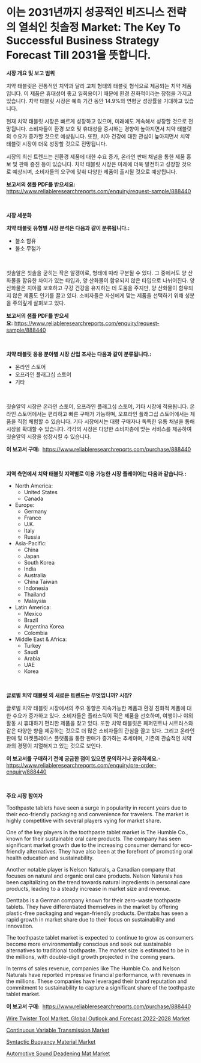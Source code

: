 <p><h1>이는 2031년까지 성공적인 비즈니스 전략의 열쇠인 칫솔정 Market: The Key To Successful Business Strategy Forecast Till 2031을 뜻합니다.</h1></p><p><strong>시장 개요 및 보고 범위</strong></p>
<p><p>치약 태블릿은 전통적인 치약과 달리 고체 형태의 태블릿 형식으로 제공되는 치약 제품입니다. 이 제품은 휴대성이 좋고 일회용이기 때문에 환경 친화적이라는 장점을 가지고 있습니다. 치약 태블릿 시장은 예측 기간 동안 14.9%의 연평균 성장률을 기대하고 있습니다.</p><p>현재 치약 태블릿 시장은 빠르게 성장하고 있으며, 미래에도 계속해서 성장할 것으로 전망됩니다. 소비자들이 환경 보호 및 휴대성을 중시하는 경향이 높아지면서 치약 태블릿의 수요가 증가할 것으로 예상됩니다. 또한, 치아 건강에 대한 관심이 높아지면서 치약 태블릿 시장이 더욱 성장할 것으로 전망됩니다.</p><p>시장의 최신 트렌드는 친환경 제품에 대한 수요 증가, 온라인 판매 채널을 통한 제품 홍보 및 판매 증진 등이 있습니다. 치약 태블릿 시장은 미래에 더욱 발전하고 성장할 것으로 예상되며, 소비자들의 요구에 맞춰 다양한 제품이 출시될 것으로 예상됩니다.</p></p>
<p><strong>보고서의 샘플 PDF를 받으세요:</strong> <a href="https://www.reliableresearchreports.com/enquiry/request-sample/888440">https://www.reliableresearchreports.com/enquiry/request-sample/888440</a></p>
<p>&nbsp;</p>
<p><strong>시장 세분화</strong></p>
<p><strong>치약 태블릿 유형별 시장 분석은 다음과 같이 분류됩니다.:</strong></p>
<p><ul><li>불소 함유</li><li>불소 무첨가</li></ul></p>
<p>&nbsp;</p>
<p><p>칫솔알은 칫솔을 굳히는 작은 알갱이로, 형태에 따라 구분될 수 있다. 그 중에서도 양 산화물을 함유한 차이가 있는 타입과, 양 산화물이 함유되지 않은 타입으로 나뉘어진다. 양 산화물은 치아를 보호하고 구강 건강을 유지하는 데 도움을 주지만, 양 산화물이 함유되지 않은 제품도 인기를 끌고 있다. 소비자들은 자신에게 맞는 제품을 선택하기 위해 성분을 주의깊게 살펴보고 있다.</p></p>
<p><strong>보고서의 샘플 PDF를 받으세요:</strong>&nbsp;<a href="https://www.reliableresearchreports.com/enquiry/request-sample/888440">https://www.reliableresearchreports.com/enquiry/request-sample/888440</a></p>
<p>&nbsp;</p>
<p><strong> 치약 태블릿 응용 분야별 시장 산업 조사는 다음과 같이 분류됩니다.:</strong></p>
<p><ul><li>온라인 스토어</li><li>오프라인 플래그십 스토어</li><li>기타</li></ul></p>
<p>&nbsp;</p>
<p><p>칫솔알약 시장은 온라인 스토어, 오프라인 플래그십 스토어, 기타 시장에 적용됩니다. 온라인 스토어에서는 편리하고 빠른 구매가 가능하며, 오프라인 플래그십 스토어에서는 제품을 직접 체험할 수 있습니다. 기타 시장에서는 대량 구매자나 독특한 유통 채널을 통해 시장을 확대할 수 있습니다. 각각의 시장은 다양한 소비자층에 맞는 서비스를 제공하여 칫솔알약 시장을 성장시킬 수 있습니다.</p></p>
<p><strong>이 보고서 구매:</strong>&nbsp; <a href="https://www.reliableresearchreports.com/purchase/888440">https://www.reliableresearchreports.com/purchase/888440</a></p>
<p>&nbsp;</p>
<p><strong>지역 측면에서 치약 태블릿 지역별로 이용 가능한 시장 플레이어는 다음과 같습니다.:</strong></p>
<p><ul>
    <li>
        North America:
        <ul>
            <li>United States</li>
            <li>Canada</li>
        </ul>
    </li>
    <li>
        Europe:
        <ul>
            <li>Germany</li>
            <li>France</li>
            <li>U.K.</li>
            <li>Italy</li>
            <li>Russia</li>
        </ul>
    </li>
    <li>
        Asia-Pacific:
        <ul>
            <li>China</li>
            <li>Japan</li>
            <li>South Korea</li>
            <li>India</li>
            <li>Australia</li>
            <li>China Taiwan</li>
            <li>Indonesia</li>
            <li>Thailand</li>
            <li>Malaysia</li>
        </ul>
    </li>
    <li>
        Latin America:
        <ul>
            <li>Mexico</li>
            <li>Brazil</li>
            <li>Argentina Korea</li>
            <li>Colombia</li>
        </ul>
    </li>
    <li>
        Middle East & Africa:
        <ul>
            <li>Turkey</li>
            <li>Saudi</li>
            <li>Arabia</li>
            <li>UAE</li>
            <li>Korea</li>
        </ul>
    </li>
    </ul></p>
<p>&nbsp;</p>
<p><strong>글로벌 치약 태블릿 의 새로운 트렌드는 무엇입니까? 시장?</strong></p>
<p><p>글로벌 치약 태블릿 시장에서의 주요 동향은 지속가능한 제품과 환경 친화적 제품에 대한 수요가 증가하고 있다. 소비자들은 플라스틱이 적은 제품을 선호하며, 여행이나 야외 활동 시 휴대하기 편리한 제품을 찾고 있다. 또한 치약 태블릿은 페퍼민트나 시트러스와 같은 다양한 향을 제공하는 것으로 더 많은 소비자들의 관심을 끌고 있다. 그리고 온라인 판매 및 마켓플레이스 플랫폼을 통한 판매가 증가하는 추세이며, 기존의 관습적인 치약과의 경쟁이 치열해지고 있는 것으로 보인다.</p></p>
<p><strong>이 보고서를 구매하기 전에 궁금한 점이 있으면 문의하거나 공유하세요.</strong>- <a href="https://www.reliableresearchreports.com/enquiry/pre-order-enquiry/888440">https://www.reliableresearchreports.com/enquiry/pre-order-enquiry/888440</a></p>
<p>&nbsp;</p>
<p><strong>주요 시장 참여자</strong></p>
<p><p>Toothpaste tablets have seen a surge in popularity in recent years due to their eco-friendly packaging and convenience for travelers. The market is highly competitive with several players vying for market share. </p><p>One of the key players in the toothpaste tablet market is The Humble Co., known for their sustainable oral care products. The company has seen significant market growth due to the increasing consumer demand for eco-friendly alternatives. They have also been at the forefront of promoting oral health education and sustainability.</p><p>Another notable player is Nelson Naturals, a Canadian company that focuses on natural and organic oral care products. Nelson Naturals has been capitalizing on the trend towards natural ingredients in personal care products, leading to a steady increase in market size and revenue.</p><p>Denttabs is a German company known for their zero-waste toothpaste tablets. They have differentiated themselves in the market by offering plastic-free packaging and vegan-friendly products. Denttabs has seen a rapid growth in market share due to their focus on sustainability and innovation.</p><p>The toothpaste tablet market is expected to continue to grow as consumers become more environmentally conscious and seek out sustainable alternatives to traditional toothpaste. The market size is estimated to be in the millions, with double-digit growth projected in the coming years.</p><p>In terms of sales revenue, companies like The Humble Co. and Nelson Naturals have reported impressive financial performance, with revenues in the millions. These companies have leveraged their brand reputation and commitment to sustainability to capture a significant share of the toothpaste tablet market.</p></p>
<p><strong>이 보고서 구매:</strong>&nbsp;&nbsp;<a href="https://www.reliableresearchreports.com/purchase/888440">https://www.reliableresearchreports.com/purchase/888440</a></p>
<p><p><a href="https://view.publitas.com/reportprime-1/decoding-the-wire-twister-tool-market-global-outlook-and-forecast-2022-2028-market-a-deep-dive-into-the-latest-market-trends-market-segmentation-and-competitive-analysis/">Wire Twister Tool Market, Global Outlook and Forecast 2022-2028 Market</a></p><p><a href="https://github.com/angelajermaine/Market-Research-Report-List-2/blob/main/continuous-variable-transmission-market.md">Continuous Variable Transmission Market</a></p><p><a href="https://eight-handstand-8fb.notion.site/Syntactic-Buoyancy-Material-Market-Size-Share-Trends-Analysis-Report-By-Material-By-Type-By-End-3fee9228794b466aa450d956aee2d887">Syntactic Buoyancy Material Market</a></p><p><a href="https://github.com/beatblasta/Market-Research-Report-List-2/blob/main/automotive-sound-deadening-mat-market.md">Automotive Sound Deadening Mat Market</a></p></p>
